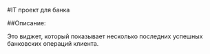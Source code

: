 #IT проект для банка

##Описание:

Это виджет, который показывает несколько последних успешных банковских операций клиента.